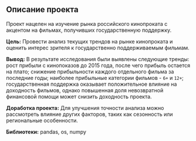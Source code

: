 ## Описание проекта

Проект нацелен на изучение рынка российского кинопроката с акцентом на фильмах, получивших государственную поддержку.

**Цель:** Провести анализ текущих трендов на рынке кинопроката и оценить интерес зрителя к государственно поддерживаемым фильмам.

**Вывод:** В результате исследования были выявлены следующие тренды: рост прибыли с кинопоказов до 2015 года, после чего прибыль остается на плато; снижение прибыльности каждого отдельного фильма за последние годы; наиболее прибыльные категории фильмов - `6+` и `12+`; государственная поддержка оказывает положительное влияние на доходность фильмов, однако повышенная доля невозвратной финансовой помощи может снизить доходность проекта.

**Доработка проекта:** Для улучшения точности анализа можно рассмотреть влияние других факторов, таких как сезонность или региональные особенности.

**Библиотеки:** pandas, os, numpy